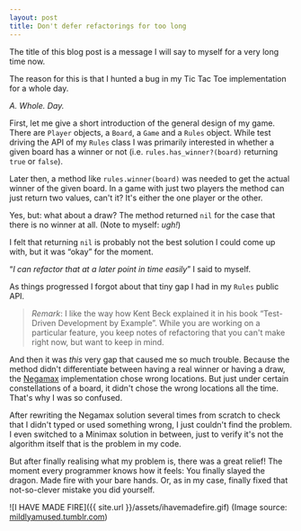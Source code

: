 ```yaml
---
layout: post
title: Don't defer refactorings for too long
---
```


The title of this blog post is a message I will say to myself for a very long time now.

The reason for this is that I hunted a bug in my Tic Tac Toe implementation for a whole day.

_A. Whole. Day._

First, let me give a short introduction of the general design of my game. There are `Player` objects, a `Board`, a `Game` and a `Rules` object.
While test driving the API of my `Rules` class I was primarily interested in whether a given board has a winner or not (i.e. `rules.has_winner?(board)` returning `true` or `false`).

Later then, a method like `rules.winner(board)` was needed to get the actual winner of the given board. In a game with just two players the method can just return two values, can't it? It's either the one player or the other.

Yes, but: what about a draw? The method returned `nil` for the case that there is no winner at all. (Note to myself: _ugh!_)

I felt that returning `nil` is probably not the best solution I could come up with, but it was &ldquo;okay&rdquo; for the moment.

&ldquo;_I can refactor that at a later point in time easily_&rdquo; I said to myself.

As things progressed I forgot about that tiny gap I had in my `Rules` public API.

> _Remark_:
I like the way how Kent Beck explained it in his book &ldquo;Test-Driven Development by Example&rdquo;. While you are working on a particular feature, you keep notes of refactoring that you can't make right now, but want to keep in mind.

And then it was _this_ very gap that caused me so much trouble.
Because the method didn't differentiate between having a real winner or having a draw, the [Negamax](http://en.wikipedia.org/wiki/Negamax) implementation chose wrong locations. But just under certain constellations of a board, it didn't chose the wrong locations all the time. That's why I was so confused.

After rewriting the Negamax solution several times from scratch to check that I didn't typed or used something wrong, I just couldn't find the problem. I even switched to a Minimax solution in between, just to verify it's not the algorithm itself that is the problem in my code.

But after finally realising what my problem is, there was a great relief! The moment every programmer knows how it feels: You finally slayed the dragon. Made fire with your bare hands. Or, as in my case, finally fixed that not-so-clever mistake you did yourself.

![I HAVE MADE FIRE]({{ site.url }}/assets/ihavemadefire.gif)
(Image source: [mildlyamused.tumblr.com](http://mildlyamused.tumblr.com/post/42460622900/my-gif-spree-continues-unabated))